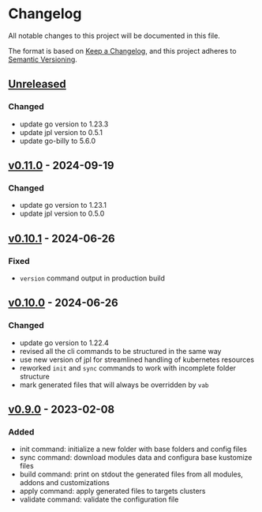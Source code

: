 # Changelog

All notable changes to this project will be documented in this file.

The format is based on [Keep a Changelog](https://keepachangelog.com/en/1.0.0/),
and this project adheres to [Semantic Versioning](https://semver.org/spec/v2.0.0.html).

## [Unreleased]

### Changed

- update go version to 1.23.3
- update jpl version to 0.5.1
- update go-billy to 5.6.0

## [v0.11.0] - 2024-09-19

### Changed

- update go version to 1.23.1
- update jpl version to 0.5.0

## [v0.10.1] - 2024-06-26

### Fixed

- `version` command output in production build

## [v0.10.0] - 2024-06-26

### Changed

- update go version to 1.22.4
- revised all the cli commands to be structured in the same way
- use new version of jpl for streamlined handling of kubernetes resources
- reworked `init` and `sync` commands to work with incomplete folder structure
- mark generated files that will always be overridden by `vab`

## [v0.9.0] - 2023-02-08

### Added

- init command: initialize a new folder with base folders and config files
- sync command: download modules data and configura base kustomize files
- build command: print on stdout the generated files from all modules, addons and customizations
- apply command: apply generated files to targets clusters
- validate command: validate the configuration file

[Unreleased]: https://github.com/mia-platform/vab/compare/v0.11.0...HEAD
[v0.11.0]: https://github.com/mia-platform/vab/compare/v0.10.1...v0.11.0
[v0.10.1]: https://github.com/mia-platform/vab/compare/v0.10.0...v0.10.1
[v0.10.0]: https://github.com/mia-platform/vab/compare/v0.9.0...v0.10.0
[v0.9.0]: https://github.com/mia-platform/vab/releases/tag/v0.9.0
